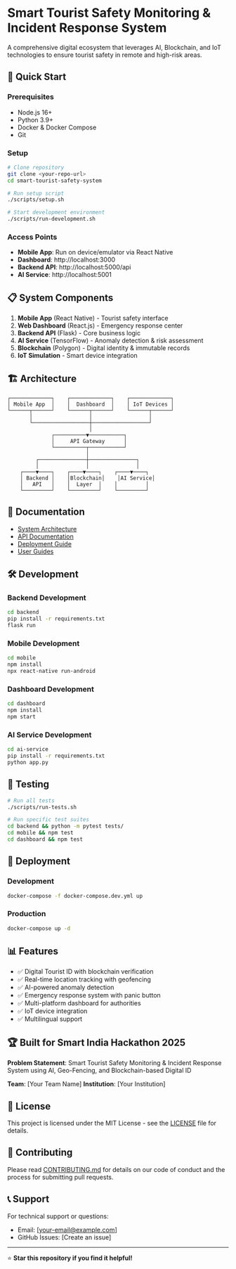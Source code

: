 # Smart Tourist Safety Monitoring & Incident Response System

A comprehensive digital ecosystem that leverages AI, Blockchain, and IoT technologies to ensure tourist safety in remote and high-risk areas.

## 🚀 Quick Start

### Prerequisites
- Node.js 16+
- Python 3.9+
- Docker & Docker Compose
- Git

### Setup
```bash
# Clone repository
git clone <your-repo-url>
cd smart-tourist-safety-system

# Run setup script
./scripts/setup.sh

# Start development environment
./scripts/run-development.sh
```

### Access Points
- **Mobile App**: Run on device/emulator via React Native
- **Dashboard**: http://localhost:3000
- **Backend API**: http://localhost:5000/api
- **AI Service**: http://localhost:5001

## 📋 System Components

1. **Mobile App** (React Native) - Tourist safety interface
2. **Web Dashboard** (React.js) - Emergency response center  
3. **Backend API** (Flask) - Core business logic
4. **AI Service** (TensorFlow) - Anomaly detection & risk assessment
5. **Blockchain** (Polygon) - Digital identity & immutable records
6. **IoT Simulation** - Smart device integration

## 🏗️ Architecture

```
┌─────────────┐    ┌─────────────┐    ┌─────────────┐
│ Mobile App  │    │  Dashboard  │    │ IoT Devices │
└──────┬──────┘    └──────┬──────┘    └──────┬──────┘
       │                  │                  │
       └──────────────────┼──────────────────┘
                          │
              ┌──────────▼───────────┐
              │     API Gateway      │
              └──────────┬───────────┘
                         │
         ┌───────────────┼───────────────┐
         │               │               │
    ┌────▼────┐    ┌────▼────┐    ┌────▼────┐
    │ Backend │    │Blockchain│    │AI Service│
    │   API   │    │  Layer  │    │         │
    └─────────┘    └─────────┘    └─────────┘
```

## 📖 Documentation

- [System Architecture](docs/architecture/system-overview.md)
- [API Documentation](docs/api/)
- [Deployment Guide](docs/deployment/)
- [User Guides](docs/user-guides/)

## 🛠️ Development

### Backend Development
```bash
cd backend
pip install -r requirements.txt
flask run
```

### Mobile Development
```bash
cd mobile
npm install
npx react-native run-android
```

### Dashboard Development
```bash
cd dashboard
npm install
npm start
```

### AI Service Development
```bash
cd ai-service
pip install -r requirements.txt
python app.py
```

## 🧪 Testing

```bash
# Run all tests
./scripts/run-tests.sh

# Run specific test suites
cd backend && python -m pytest tests/
cd mobile && npm test
cd dashboard && npm test
```

## 🚀 Deployment

### Development
```bash
docker-compose -f docker-compose.dev.yml up
```

### Production
```bash
docker-compose up -d
```

## 📊 Features

- ✅ Digital Tourist ID with blockchain verification
- ✅ Real-time location tracking with geofencing
- ✅ AI-powered anomaly detection
- ✅ Emergency response system with panic button
- ✅ Multi-platform dashboard for authorities
- ✅ IoT device integration
- ✅ Multilingual support

## 🏆 Built for Smart India Hackathon 2025

**Problem Statement**: Smart Tourist Safety Monitoring & Incident Response System using AI, Geo-Fencing, and Blockchain-based Digital ID

**Team**: [Your Team Name]
**Institution**: [Your Institution]

## 📄 License

This project is licensed under the MIT License - see the [LICENSE](LICENSE) file for details.

## 🤝 Contributing

Please read [CONTRIBUTING.md](CONTRIBUTING.md) for details on our code of conduct and the process for submitting pull requests.

## 📞 Support

For technical support or questions:
- Email: [your-email@example.com]
- GitHub Issues: [Create an issue]

---

⭐ **Star this repository if you find it helpful!**
